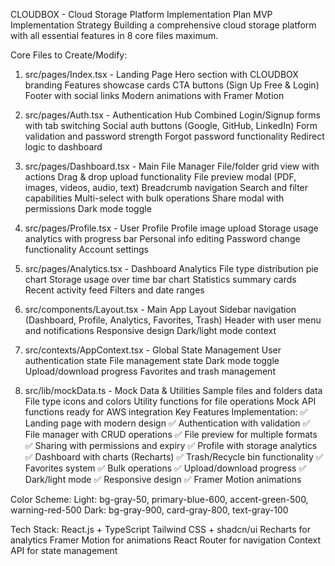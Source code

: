 CLOUDBOX - Cloud Storage Platform Implementation Plan
MVP Implementation Strategy
Building a comprehensive cloud storage platform with all essential features in 8 core files maximum.

Core Files to Create/Modify:
1. src/pages/Index.tsx - Landing Page
Hero section with CLOUDBOX branding
Features showcase cards
CTA buttons (Sign Up Free & Login)
Footer with social links
Modern animations with Framer Motion

2. src/pages/Auth.tsx - Authentication Hub
Combined Login/Signup forms with tab switching
Social auth buttons (Google, GitHub, LinkedIn)
Form validation and password strength
Forgot password functionality
Redirect logic to dashboard

3. src/pages/Dashboard.tsx - Main File Manager
File/folder grid view with actions
Drag & drop upload functionality
File preview modal (PDF, images, videos, audio, text)
Breadcrumb navigation
Search and filter capabilities
Multi-select with bulk operations
Share modal with permissions
Dark mode toggle

4. src/pages/Profile.tsx - User Profile
Profile image upload
Storage usage analytics with progress bar
Personal info editing
Password change functionality
Account settings

5. src/pages/Analytics.tsx - Dashboard Analytics
File type distribution pie chart
Storage usage over time bar chart
Statistics summary cards
Recent activity feed
Filters and date ranges

6. src/components/Layout.tsx - Main App Layout
Sidebar navigation (Dashboard, Profile, Analytics, Favorites, Trash)
Header with user menu and notifications
Responsive design
Dark/light mode context

7. src/contexts/AppContext.tsx - Global State Management
User authentication state
File management state
Dark mode toggle
Upload/download progress
Favorites and trash management

8. src/lib/mockData.ts - Mock Data & Utilities
Sample files and folders data
File type icons and colors
Utility functions for file operations
Mock API functions ready for AWS integration
Key Features Implementation:
✅ Landing page with modern design
✅ Authentication with validation
✅ File manager with CRUD operations
✅ File preview for multiple formats
✅ Sharing with permissions and expiry
✅ Profile with storage analytics
✅ Dashboard with charts (Recharts)
✅ Trash/Recycle bin functionality
✅ Favorites system
✅ Bulk operations
✅ Upload/download progress
✅ Dark/light mode
✅ Responsive design
✅ Framer Motion animations


Color Scheme:
Light: bg-gray-50, primary-blue-600, accent-green-500, warning-red-500
Dark: bg-gray-900, card-gray-800, text-gray-100


Tech Stack:
React.js + TypeScript
Tailwind CSS + shadcn/ui
Recharts for analytics
Framer Motion for animations
React Router for navigation
Context API for state management